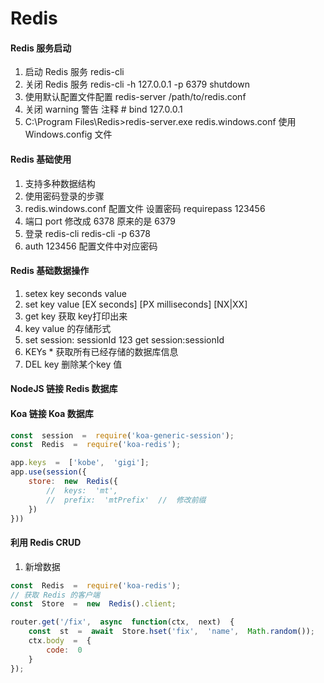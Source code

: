 # Redis

#### Redis 服务启动
1. 启动 Redis 服务 redis-cli
2. 关闭 Redis 服务 redis-cli -h 127.0.0.1 -p 6379 shutdown
3. 使用默认配置文件配置  redis-server /path/to/redis.conf
4. 关闭 warning 警告 注释  \# bind 127.0.0.1
5. C:\Program Files\Redis>redis-server.exe redis.windows.conf 使用 Windows.config 文件

#### Redis 基础使用
1. 支持多种数据结构
2. 使用密码登录的步骤
3. redis.windows.conf 配置文件 设置密码 requirepass  123456
4. 端口 port  修改成 6378 原来的是 6379
5. 登录 redis-cli redis-cli -p 6378
6. auth 123456 配置文件中对应密码

#### Redis 基础数据操作
1.  setex key seconds value
2.  set key value [EX seconds] [PX milliseconds] [NX|XX]
3.  get key 获取 key打印出来
4.  key value 的存储形式
5.  set session: sessionId 123 get session:sessionId
6.  KEYs * 获取所有已经存储的数据库信息
7.  DEL key 删除某个key 值

#### NodeJS 链接 Redis 数据库


#### Koa 链接 Koa 数据库
```javascript
const  session  =  require('koa-generic-session');
const  Redis  =  require('koa-redis');

app.keys  =  ['kobe',  'gigi'];
app.use(session({
    store:  new  Redis({
        //  keys:  'mt',
        //  prefix:  'mtPrefix'  //  修改前缀
    })
}))
```

#### 利用 Redis CRUD
1. 新增数据
```javascript
const  Redis  =  require('koa-redis');
// 获取 Redis 的客户端
const  Store  =  new  Redis().client;

router.get('/fix',  async  function(ctx,  next)  {
    const  st  =  await  Store.hset('fix',  'name',  Math.random());
    ctx.body  =  {
        code:  0
    }
});
```
